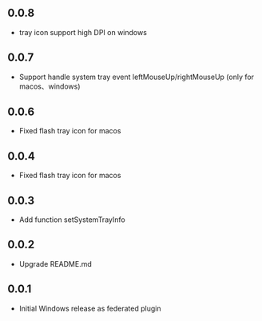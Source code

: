 ## 0.0.8

* tray icon support high DPI on windows

## 0.0.7

* Support handle system tray event leftMouseUp/rightMouseUp (only for macos、windows)

## 0.0.6

* Fixed flash tray icon for macos

## 0.0.4

* Fixed flash tray icon for macos

## 0.0.3

* Add function setSystemTrayInfo

## 0.0.2

* Upgrade README.md

## 0.0.1

* Initial Windows release as federated plugin